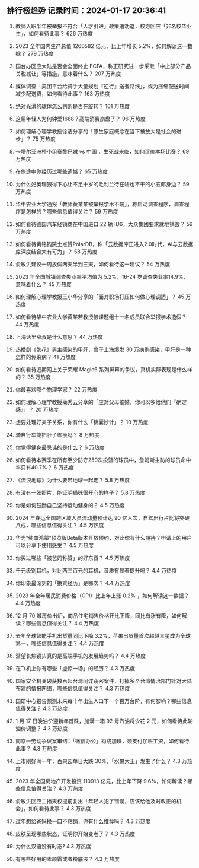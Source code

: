 
## 排行榜趋势 记录时间：2024-01-17 20:36:41
  
  1. 教师入职半年被举报不符合「人才引进」政策遭劝退，校方回应「非名校毕业生」，如何看待此事？ 626 万热度
    
  2. 2023 全年国内生产总值 1260582 亿元，比上年增长 5.2%，如何解读这一数据？ 279 万热度
    
  3. 国台办回应大陆是否会全面终止 ECFA，称正研究进一步采取「中止部分产品关税减让」等措施，意味着什么？ 207 万热度
    
  4. 媒体调查「美团平台给骑手大量规划『逆行』送餐路线」，或为压缩配送时间减少配送费，如何看待此事？ 163 万热度
    
  5. 绝对光滑的球体怎么判断是否在旋转？ 101 万热度
    
  6. 这届年轻人为何钟爱1688？高端消费崩盘了？ 96 万热度
    
  7. 如何理解心理学教授徐洁分享的「原生家庭概念在当下被放大是社会的进步」？ 75 万热度
    
  8. 卡塔尔亚洲杯小组赛黎巴嫩 vs 中国 ，生死战来临，如何评价本场比赛？ 69 万热度
    
  9. 在旅途中你经历过哪些遗憾？ 65 万热度
    
  10. 为什么妃英理狠得下心让不足十岁的毛利兰待在啥也不干的小五郎身边？ 59 万热度
    
  11. 华中农业大学通报「教师黄某某被举报学术不端」，称启动调查程序，调查程序是怎样的？哪些信息值得关注？ 59 万热度
    
  12. 如何看待德国汽车经销商在中国进口 22 辆 ID6，大众集团要求就地销毁？ 59 万热度
    
  13. 如何看待黄铭钧院士点赞PolarDB，称「云数据库正进入2.0时代，AI与云数据库深度结合大有可为」？ 58 万热度
    
  14. 俞敏洪建议一周放假两天半到三天，如何看待这一建议？ 54 万热度
    
  15. 2023 年全国城镇调查失业率平均值为 5.2%，16-24 岁调查失业率14.9%，意味着什么？ 45 万热度
    
  16. 如何理解心理学教授王小华分享的「面对职场打压如何做心理调适」？ 45 万热度
    
  17. 如何看待华中农业大学黄某若教授被课题组十一名成员联合举报学术造假？ 44 万热度
    
  18. 上海话里爷叔是什么意思？ 44 万热度
    
  19. 热播剧《繁花》男主感染的甲肝，曾于上海爆发 30 万病例感染，甲肝是一种怎样的传染病？ 41 万热度
    
  20. 如何看待近期网上关于荣耀 Magic6 系列屏幕的争议，真机实际表现是什么样的？ 35 万热度
    
  21. 你最喜欢哪个物理学家？ 22 万热度
    
  22. 如何理解心理学教授蔺秀云分享的「应对父母催婚，你可以多给他们『确定感』」？ 20 万热度
    
  23. 想要处理好亲子关系，你有什么「锦囊妙计」？ 10 万热度
    
  24. 骑自行车能把肚子练瘦吗？ 8 万热度
    
  25. 你觉得健身最忌讳的是什么？ 6 万热度
    
  26. 如何看待本赛季在所有至少防守250次投篮的球员中，詹姆斯主防的球员命中率只有40.7%？ 6 万热度
    
  27. 《流浪地球》为什么要带地球一起走？ 5.8 万热度
    
  28. 有没有一张照片，能证明猫咪很开心的样子？ 5.8 万热度
    
  29. 你是如何鼓励自己坚持运动健身的？ 4.5 万热度
    
  30. 2024 年春运全国跨区域人员流动量预计达 90 亿人次，自驾出行占比将突破八成，哪些信息值得关注？ 4.5 万热度
    
  31. 华为“纯血鸿蒙”预览版Beta版本开放预约，对此你有什么期待？申请上的用户可以分享下使用感受？ 4.5 万热度
    
  32. 你买过哪些「被爸妈称赞」的好东西？ 4.5 万热度
    
  33. 千元级别耳机，对比两三百元的耳机，音质有显著提升吗？ 4.4 万热度
    
  34. 你印象最深刻的「换乘经历」是哪次？ 4.4 万热度
    
  35. 2023 年全年居民消费价格（CPI）比上年上涨 0.2% ，如何解读这一数据？ 4.4 万热度
    
  36. 12 月 70 城房价出炉，商品住宅销售价格环比下降，同比有涨有降，如何解读？哪些信息值得关注？ 4.4 万热度
    
  37. 去年全球智能手机出货量同比下降 3.2%，苹果出货量首次超越三星成为全球第一，哪些信息值得关注？ 4.4 万热度
    
  38. 潜望长焦镜头真的是高端手机的发展趋势吗？ 4.4 万热度
    
  39. 在飞机上你有哪些「虚惊一场」的经历？ 4.3 万热度
    
  40. 国家安全机关破获数百起台湾间谍窃密案件，打掉多个台湾情治部门针对大陆布建的情报网络，哪些信息值得关注？ 4.3 万热度
    
  41. 国研中心报告预测未来每十年出生人口下一个百万台阶，有何影响？哪些信息值得关注？ 4.3 万热度
    
  42. 1 月 17 日晚油价迎新年首跌，加满一箱 92 号汽油将少花 2 元，如何看待此轮油价调整？ 4.3 万热度
    
  43. 南京一劳动争议案审结：「微信办公」构成加班，须支付加班工资，如何看待此事？ 4.3 万热度
    
  44. 上市刚好满一年，百果园单日大跌 30%，「水果大王」发生了什么？ 4.3 万热度
    
  45. 2023 年全国房地产开发投资 110913 亿元，比上年下降 9.6%，如何解读？哪些信息值得关注？ 4.3 万热度
    
  46. 俞敏洪回应主播天权提前复出「年轻人犯了错误，应该给他及时改正的机会」，如何看待此事？ 4.3 万热度
    
  47. 过年想给爸妈换一口不粘锅，你有什么推荐吗？ 4.3 万热度
    
  48. 皮肤呈现哪些状态，证明你开始变老了？ 4.3 万热度
    
  49. 为什么汉语没有时态? 4.3 万热度
    
  50. 有哪些好用的素颜霜或者粉底液？ 4.3 万热度
    